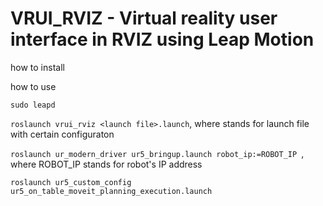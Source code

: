 # VRUI_RVIZ - Virtual reality user interface in RVIZ using Leap Motion

how to install

how to use

```sudo leapd ```

```roslaunch vrui_rviz <launch file>.launch```, where <launch file> stands for launch file with certain configuraton

```roslaunch ur_modern_driver ur5_bringup.launch robot_ip:=ROBOT_IP ```, where ROBOT_IP stands for robot's IP address

```roslaunch ur5_custom_config ur5_on_table_moveit_planning_execution.launch```
